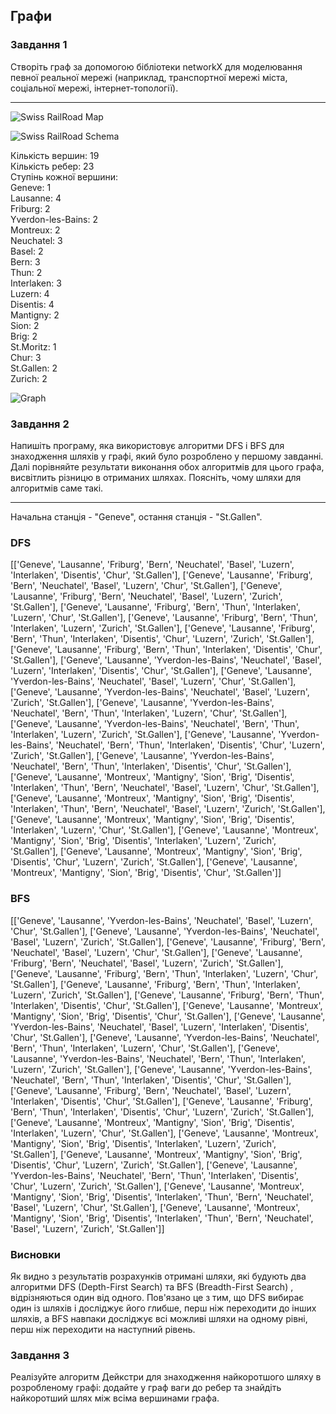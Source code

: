 ## Графи

### Завдання 1

Створіть граф за допомогою бібліотеки networkX для моделювання певної реальної мережі (наприклад, транспортної мережі міста, соціальної мережі, інтернет-топології).

----

![Swiss RailRoad Map](https://github.com/sergiishevchenko/goit-algo-hw-06/blob/main/SwissMap.png)

![Swiss RailRoad Schema](https://github.com/sergiishevchenko/goit-algo-hw-06/blob/main/SwissMap.png)

Кількість вершин: 19 <br>
Кількість ребер: 23 <br>
Ступінь кожної вершини: <br>
Geneve: 1 <br>
Lausanne: 4 <br>
Friburg: 2 <br>
Yverdon-les-Bains: 2 <br>
Montreux: 2 <br>
Neuchatel: 3 <br>
Basel: 2 <br>
Bern: 3 <br>
Thun: 2 <br>
Interlaken: 3 <br>
Luzern: 4 <br>
Disentis: 4 <br>
Mantigny: 2 <br>
Sion: 2 <br>
Brig: 2 <br>
St.Moritz: 1 <br>
Chur: 3 <br>
St.Gallen: 2 <br>
Zurich: 2 <br>

![Graph](https://github.com/sergiishevchenko/goit-algo-hw-06/blob/main/Завдання_1.png)


### Завдання 2

Напишіть програму, яка використовує алгоритми DFS і BFS для знаходження шляхів у графі, який було розроблено у першому завданні.
Далі порівняйте результати виконання обох алгоритмів для цього графа, висвітлить різницю в отриманих шляхах. Поясніть, чому шляхи для алгоритмів саме такі.

-----

Начальна станція - "Geneve", остання станція - "St.Gallen". <br>

### DFS <br>
[['Geneve', 'Lausanne', 'Friburg', 'Bern', 'Neuchatel', 'Basel', 'Luzern', 'Interlaken', 'Disentis', 'Chur', 'St.Gallen'], ['Geneve', 'Lausanne', 'Friburg', 'Bern', 'Neuchatel', 'Basel', 'Luzern', 'Chur', 'St.Gallen'], ['Geneve', 'Lausanne', 'Friburg', 'Bern', 'Neuchatel', 'Basel', 'Luzern', 'Zurich', 'St.Gallen'], ['Geneve', 'Lausanne', 'Friburg', 'Bern', 'Thun', 'Interlaken', 'Luzern', 'Chur', 'St.Gallen'], ['Geneve', 'Lausanne', 'Friburg', 'Bern', 'Thun', 'Interlaken', 'Luzern', 'Zurich', 'St.Gallen'], ['Geneve', 'Lausanne', 'Friburg', 'Bern', 'Thun', 'Interlaken', 'Disentis', 'Chur', 'Luzern', 'Zurich', 'St.Gallen'], ['Geneve', 'Lausanne', 'Friburg', 'Bern', 'Thun', 'Interlaken', 'Disentis', 'Chur', 'St.Gallen'], ['Geneve', 'Lausanne', 'Yverdon-les-Bains', 'Neuchatel', 'Basel', 'Luzern', 'Interlaken', 'Disentis', 'Chur', 'St.Gallen'], ['Geneve', 'Lausanne', 'Yverdon-les-Bains', 'Neuchatel', 'Basel', 'Luzern', 'Chur', 'St.Gallen'], ['Geneve', 'Lausanne', 'Yverdon-les-Bains', 'Neuchatel', 'Basel', 'Luzern', 'Zurich', 'St.Gallen'], ['Geneve', 'Lausanne', 'Yverdon-les-Bains', 'Neuchatel', 'Bern', 'Thun', 'Interlaken', 'Luzern', 'Chur', 'St.Gallen'], ['Geneve', 'Lausanne', 'Yverdon-les-Bains', 'Neuchatel', 'Bern', 'Thun', 'Interlaken', 'Luzern', 'Zurich', 'St.Gallen'], ['Geneve', 'Lausanne', 'Yverdon-les-Bains', 'Neuchatel', 'Bern', 'Thun', 'Interlaken', 'Disentis', 'Chur', 'Luzern', 'Zurich', 'St.Gallen'], ['Geneve', 'Lausanne', 'Yverdon-les-Bains', 'Neuchatel', 'Bern', 'Thun', 'Interlaken', 'Disentis', 'Chur', 'St.Gallen'], ['Geneve', 'Lausanne', 'Montreux', 'Mantigny', 'Sion', 'Brig', 'Disentis', 'Interlaken', 'Thun', 'Bern', 'Neuchatel', 'Basel', 'Luzern', 'Chur', 'St.Gallen'], ['Geneve', 'Lausanne', 'Montreux', 'Mantigny', 'Sion', 'Brig', 'Disentis', 'Interlaken', 'Thun', 'Bern', 'Neuchatel', 'Basel', 'Luzern', 'Zurich', 'St.Gallen'], ['Geneve', 'Lausanne', 'Montreux', 'Mantigny', 'Sion', 'Brig', 'Disentis', 'Interlaken', 'Luzern', 'Chur', 'St.Gallen'], ['Geneve', 'Lausanne', 'Montreux', 'Mantigny', 'Sion', 'Brig', 'Disentis', 'Interlaken', 'Luzern', 'Zurich', 'St.Gallen'], ['Geneve', 'Lausanne', 'Montreux', 'Mantigny', 'Sion', 'Brig', 'Disentis', 'Chur', 'Luzern', 'Zurich', 'St.Gallen'], ['Geneve', 'Lausanne', 'Montreux', 'Mantigny', 'Sion', 'Brig', 'Disentis', 'Chur', 'St.Gallen']] <br>
### BFS <br>
[['Geneve', 'Lausanne', 'Yverdon-les-Bains', 'Neuchatel', 'Basel', 'Luzern', 'Chur', 'St.Gallen'], ['Geneve', 'Lausanne', 'Yverdon-les-Bains', 'Neuchatel', 'Basel', 'Luzern', 'Zurich', 'St.Gallen'], ['Geneve', 'Lausanne', 'Friburg', 'Bern', 'Neuchatel', 'Basel', 'Luzern', 'Chur', 'St.Gallen'], ['Geneve', 'Lausanne', 'Friburg', 'Bern', 'Neuchatel', 'Basel', 'Luzern', 'Zurich', 'St.Gallen'], ['Geneve', 'Lausanne', 'Friburg', 'Bern', 'Thun', 'Interlaken', 'Luzern', 'Chur', 'St.Gallen'], ['Geneve', 'Lausanne', 'Friburg', 'Bern', 'Thun', 'Interlaken', 'Luzern', 'Zurich', 'St.Gallen'], ['Geneve', 'Lausanne', 'Friburg', 'Bern', 'Thun', 'Interlaken', 'Disentis', 'Chur', 'St.Gallen'], ['Geneve', 'Lausanne', 'Montreux', 'Mantigny', 'Sion', 'Brig', 'Disentis', 'Chur', 'St.Gallen'], ['Geneve', 'Lausanne', 'Yverdon-les-Bains', 'Neuchatel', 'Basel', 'Luzern', 'Interlaken', 'Disentis', 'Chur', 'St.Gallen'], ['Geneve', 'Lausanne', 'Yverdon-les-Bains', 'Neuchatel', 'Bern', 'Thun', 'Interlaken', 'Luzern', 'Chur', 'St.Gallen'], ['Geneve', 'Lausanne', 'Yverdon-les-Bains', 'Neuchatel', 'Bern', 'Thun', 'Interlaken', 'Luzern', 'Zurich', 'St.Gallen'], ['Geneve', 'Lausanne', 'Yverdon-les-Bains', 'Neuchatel', 'Bern', 'Thun', 'Interlaken', 'Disentis', 'Chur', 'St.Gallen'], ['Geneve', 'Lausanne', 'Friburg', 'Bern', 'Neuchatel', 'Basel', 'Luzern', 'Interlaken', 'Disentis', 'Chur', 'St.Gallen'], ['Geneve', 'Lausanne', 'Friburg', 'Bern', 'Thun', 'Interlaken', 'Disentis', 'Chur', 'Luzern', 'Zurich', 'St.Gallen'], ['Geneve', 'Lausanne', 'Montreux', 'Mantigny', 'Sion', 'Brig', 'Disentis', 'Interlaken', 'Luzern', 'Chur', 'St.Gallen'], ['Geneve', 'Lausanne', 'Montreux', 'Mantigny', 'Sion', 'Brig', 'Disentis', 'Interlaken', 'Luzern', 'Zurich', 'St.Gallen'], ['Geneve', 'Lausanne', 'Montreux', 'Mantigny', 'Sion', 'Brig', 'Disentis', 'Chur', 'Luzern', 'Zurich', 'St.Gallen'], ['Geneve', 'Lausanne', 'Yverdon-les-Bains', 'Neuchatel', 'Bern', 'Thun', 'Interlaken', 'Disentis', 'Chur', 'Luzern', 'Zurich', 'St.Gallen'], ['Geneve', 'Lausanne', 'Montreux', 'Mantigny', 'Sion', 'Brig', 'Disentis', 'Interlaken', 'Thun', 'Bern', 'Neuchatel', 'Basel', 'Luzern', 'Chur', 'St.Gallen'], ['Geneve', 'Lausanne', 'Montreux', 'Mantigny', 'Sion', 'Brig', 'Disentis', 'Interlaken', 'Thun', 'Bern', 'Neuchatel', 'Basel', 'Luzern', 'Zurich', 'St.Gallen']] <br>

### Висновки

Як видно з результатів розрахунків отримані шляхи, які будують два алгоритми DFS (Depth-First Search) та BFS (Breadth-First Search) , відрізняються один від одного. Пов'язано це з тим, що DFS вибирає один із шляхів і досліджує його глибше, перш ніж переходити до інших шляхів, а BFS навпаки досліджує всі можливі шляхи на одному рівні, перш ніж переходити на наступний рівень.

### Завдання 3

Реалізуйте алгоритм Дейкстри для знаходження найкоротшого шляху в розробленому графі: додайте у граф ваги до ребер та знайдіть найкоротший шлях між всіма вершинами графа.


